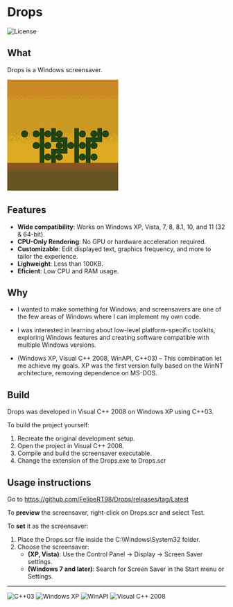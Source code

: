 # Drops

![License](https://img.shields.io/badge/License-GPLv3-blue.svg)


## What

Drops is a Windows screensaver.

![Drops_256_16_4.png](.github/Drops_256_16_4.png)


## Features

- **Wide compatibility**: Works on Windows XP, Vista, 7, 8, 8.1, 10, and 11 (32 & 64-bit).
- **CPU-Only Rendering**: No GPU or hardware acceleration required.
- **Customizable**: Edit displayed text, graphics frequency, and more to tailor the experience.
- **Lighweight**: Less than 100KB.
- **Eficient**: Low CPU and RAM usage.


## Why

- I wanted to make something for Windows, and screensavers are one of the few areas of Windows where I can implement my own code.

- I was interested in learning about low-level platform-specific toolkits, exploring Windows features and creating software compatible with multiple Windows versions.

- (Windows XP, Visual C++ 2008, WinAPI, C++03) – This combination let me achieve my goals. XP was the first version fully based on the WinNT architecture, removing dependence on MS-DOS.


## Build

Drops was developed in Visual C++ 2008 on Windows XP using C++03.

To build the project yourself:

1. Recreate the original development setup.
2. Open the project in Visual C++ 2008.
3. Compile and build the screensaver executable.
4. Change the extension of the Drops.exe to Drops.scr


## Usage instructions

Go to https://github.com/FelipeRT98/Drops/releases/tag/Latest

To **preview** the screensaver, right-click on Drops.scr and select Test.

To **set** it as the screensaver:

1. Place the Drops.scr file inside the C:\Windows\System32 folder.
2. Choose the screensaver:
   - **(XP, Vista)**: Use the Control Panel → Display → Screen Saver settings.
   - **(Windows 7 and later)**: Search for Screen Saver in the Start menu or Settings.


---


![C++03](https://img.shields.io/badge/C%2B%2B-03-blue.svg)
![Windows XP](https://img.shields.io/badge/Windows%20XP-003399?logo=windows-xp&logoColor=white)
![WinAPI](https://img.shields.io/badge/WinAPI-API-blue.svg)
![Visual C++ 2008](https://img.shields.io/badge/Visual%20C%2B%2B%202008-5C2D91?logo=visual-studio&logoColor=white)
